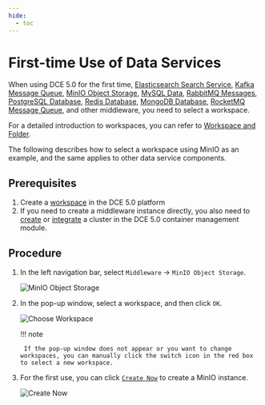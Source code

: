 ```yaml
---
hide:
  - toc
---
```


# First-time Use of Data Services

When using DCE 5.0 for the first time, [Elasticsearch Search Service](../elasticsearch/intro/index.md), [Kafka Message Queue](../kafka/intro/index.md), [MinIO Object Storage](../minio/intro/index.md), [MySQL Data](../mysql/intro/index.md), [RabbitMQ Messages](../rabbitmq/intro/index.md), [PostgreSQL Database](../postgresql/intro/index.md), [Redis Database](../redis/intro/index.md), [MongoDB Database](../mongodb/intro/index.md), [RocketMQ Message Queue](../rocketmq/intro/index.md), and other middleware, you need to select a workspace.

For a detailed introduction to workspaces, you can refer to [Workspace and Folder](../../ghippo/user-guide/workspace/ws-folder.md).

The following describes how to select a workspace using MinIO as an example, and the same applies to other data service components.

## Prerequisites

1. Create a [workspace](../../ghippo/user-guide/workspace/workspace.md) in the DCE 5.0 platform
2. If you need to create a middleware instance directly, you also need to [create](../../kpanda/user-guide/clusters/create-cluster.md) or [integrate](../../kpanda/user-guide/clusters/integrate-cluster.md) a cluster in the DCE 5.0 container management module.

## Procedure

1. In the left navigation bar, select `Middleware` -> `MinIO Object Storage`.

    ![MinIO Object Storage](https://docs.daocloud.io/daocloud-docs-images/docs/en/docs/middleware/common/images/middleware01.png)

2. In the pop-up window, select a workspace, and then click `OK`.

    ![Choose Workspace](https://docs.daocloud.io/daocloud-docs-images/docs/en/docs/middleware/common/images/middleware02.png)

    !!! note

        If the pop-up window does not appear or you want to change workspaces, you can manually click the switch icon in the red box to select a new workspace.

3. For the first use, you can click [`Create Now`](../minio/user-guide/create.md) to create a MinIO instance.

    ![Create Now](https://docs.daocloud.io/daocloud-docs-images/docs/en/docs/middleware/common/images/middleware03.png)
